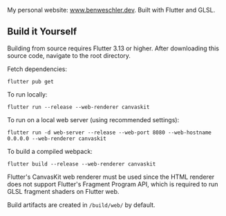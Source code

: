 My personal website: www.benweschler.dev. Built with Flutter and GLSL.

## Build it Yourself
Building from source requires Flutter 3.13 or higher. After downloading this
source code, navigate to the root directory.

Fetch dependencies:
```shell
flutter pub get
```

To run locally:

```shell
flutter run --release --web-renderer canvaskit
```

To run on a local web server (using recommended settings):

```shell
flutter run -d web-server --release --web-port 8080 --web-hostname 0.0.0.0 --web-renderer canvaskit
```

To build a compiled webpack:

```shell
flutter build --release --web-renderer canvaskit
```
Flutter's CanvasKit web renderer must be used since the HTML renderer does not
support Flutter's Fragment Program API, which is required to run GLSL fragment
shaders on Flutter web.

Build artifacts are created in `/build/web/` by default.
